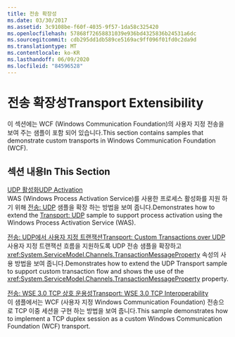 ```yaml
---
title: 전송 확장성
ms.date: 03/30/2017
ms.assetid: 3c9108be-f60f-4035-9f57-1da58c325420
ms.openlocfilehash: 57868f72658831039e936bd4325836b24531a6dc
ms.sourcegitcommit: cdb295dd1db589ce5169ac9ff096f01fd0c2da9d
ms.translationtype: MT
ms.contentlocale: ko-KR
ms.lasthandoff: 06/09/2020
ms.locfileid: "84596528"
---
```

# <a name="transport-extensibility"></a><span data-ttu-id="4db6a-102">전송 확장성</span><span class="sxs-lookup"><span data-stu-id="4db6a-102">Transport Extensibility</span></span>
<span data-ttu-id="4db6a-103">이 섹션에는 WCF (Windows Communication Foundation)의 사용자 지정 전송을 보여 주는 샘플이 포함 되어 있습니다.</span><span class="sxs-lookup"><span data-stu-id="4db6a-103">This section contains samples that demonstrate custom transports in Windows Communication Foundation (WCF).</span></span>  
  
## <a name="in-this-section"></a><span data-ttu-id="4db6a-104">섹션 내용</span><span class="sxs-lookup"><span data-stu-id="4db6a-104">In This Section</span></span>  
 [<span data-ttu-id="4db6a-105">UDP 활성화</span><span class="sxs-lookup"><span data-stu-id="4db6a-105">UDP Activation</span></span>](udp-activation.md)  
 <span data-ttu-id="4db6a-106">WAS (Windows Process Activation Service)를 사용한 프로세스 활성화를 지원 하기 위해 [전송: UDP](transport-udp.md) 샘플을 확장 하는 방법을 보여 줍니다.</span><span class="sxs-lookup"><span data-stu-id="4db6a-106">Demonstrates how to extend the [Transport: UDP](transport-udp.md) sample to support process activation using the Windows Process Activation Service (WAS).</span></span>  
  
 [<span data-ttu-id="4db6a-107">전송: UDP에서 사용자 지정 트랜잭션</span><span class="sxs-lookup"><span data-stu-id="4db6a-107">Transport: Custom Transactions over UDP</span></span>](transport-custom-transactions-over-udp-sample.md)  
 <span data-ttu-id="4db6a-108">사용자 지정 트랜잭션 흐름을 지원하도록 UDP 전송 샘플을 확장하고 <xref:System.ServiceModel.Channels.TransactionMessageProperty> 속성의 사용 방법을 보여 줍니다.</span><span class="sxs-lookup"><span data-stu-id="4db6a-108">Demonstrates how to extend the UDP Transport sample to support custom transaction flow and shows the use of the <xref:System.ServiceModel.Channels.TransactionMessageProperty> property.</span></span>  
  
 [<span data-ttu-id="4db6a-109">전송: WSE 3.0 TCP 상호 운용성</span><span class="sxs-lookup"><span data-stu-id="4db6a-109">Transport: WSE 3.0 TCP Interoperability</span></span>](transport-wse-3-0-tcp-interoperability.md)  
 <span data-ttu-id="4db6a-110">이 샘플에서는 WCF (사용자 지정 Windows Communication Foundation) 전송으로 TCP 이중 세션을 구현 하는 방법을 보여 줍니다.</span><span class="sxs-lookup"><span data-stu-id="4db6a-110">This sample demonstrates how to implement a TCP duplex session as a custom Windows Communication Foundation (WCF) transport.</span></span>
